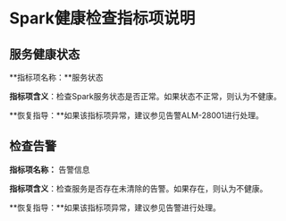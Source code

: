 # Spark健康检查指标项说明<a name="ZH-CN_TOPIC_0038778880"></a>

## 服务健康状态<a name="section3814959811333"></a>

**指标项名称：**服务状态

**指标项含义**：检查Spark服务状态是否正常。如果状态不正常，则认为不健康。

**恢复指导：**如果该指标项异常，建议参见告警ALM-28001进行处理。

## 检查告警<a name="section6486123711334"></a>

**指标项名称：**  告警信息

**指标项含义**：检查服务是否存在未清除的告警。如果存在，则认为不健康。

**恢复指导：**如果该指标项异常，建议参见告警进行处理。

